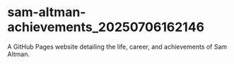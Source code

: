 # sam-altman-achievements_20250706162146
A GitHub Pages website detailing the life, career, and achievements of Sam Altman.

